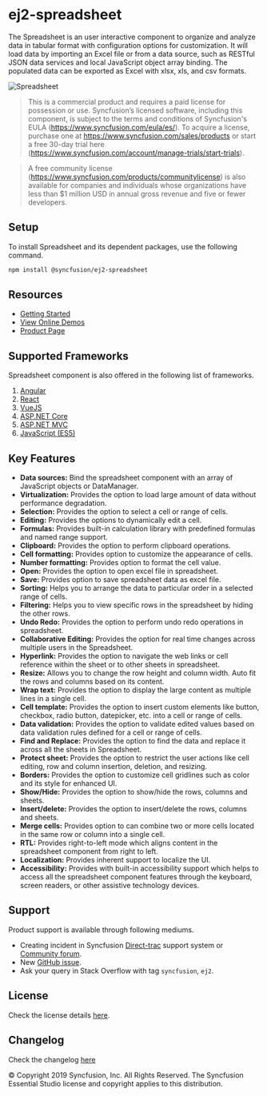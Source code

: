 # ej2-spreadsheet

The Spreadsheet is an user interactive component to organize and analyze data in tabular format with configuration options for customization. It will load data by importing an Excel file or from a data source, such as RESTful JSON data services and local JavaScript object array binding. The populated data can be exported as Excel with xlsx, xls, and csv formats.

![Spreadsheet](https://ej2.syncfusion.com/products/images/spreadsheet/readme.gif)  

> This is a commercial product and requires a paid license for possession or use. Syncfusion’s licensed software, including this component, is subject to the terms and conditions of Syncfusion's EULA (https://www.syncfusion.com/eula/es/). To acquire a license, purchase one at https://www.syncfusion.com/sales/products or start a free 30-day trial here (https://www.syncfusion.com/account/manage-trials/start-trials).

> A free community license (https://www.syncfusion.com/products/communitylicense) is also available for companies and individuals whose organizations have less than $1 million USD in annual gross revenue and five or fewer developers.

## Setup

To install Spreadsheet and its dependent packages, use the following command.

```sh
npm install @syncfusion/ej2-spreadsheet
```

## Resources

* [Getting Started](https://ej2.syncfusion.com/documentation/spreadsheet/getting-started.html?lang=typescript&utm_source=npm&utm_campaign=spreadsheet)
* [View Online Demos](https://ej2.syncfusion.com/demos/?utm_source=npm&utm_campaign=spreadsheet#/material/spreadsheet/default.html)
* [Product Page](https://www.syncfusion.com/javascript-ui-controls/js-spreadsheet)

## Supported Frameworks

Spreadsheet component is also offered in the following list of frameworks.

1. [Angular](https://github.com/syncfusion/ej2-angular-ui-components/tree/master/components/spreadsheet)
2. [React](https://github.com/syncfusion/ej2-react-ui-components/tree/master/components/spreadsheet)
3. [VueJS](https://github.com/syncfusion/ej2-vue-ui-components/tree/master/components/spreadsheet)
4. [ASP.NET Core](https://www.syncfusion.com/aspnet-core-ui-controls/spreadsheet)
5. [ASP.NET MVC](https://www.syncfusion.com/aspnet-mvc-ui-controls/spreadsheet)
6. [JavaScript (ES5)](https://www.syncfusion.com/javascript-ui-controls/js-spreadsheet)

## Key Features

- **Data sources:** Bind the spreadsheet component with an array of JavaScript objects or DataManager.
- **Virtualization:** Provides the option to load large amount of data without performance degradation.
- **Selection:** Provides the option to select a cell or range of cells.
- **Editing:** Provides the options to dynamically edit a cell.
- **Formulas:** Provides built-in calculation library with predefined formulas and named range support.
- **Clipboard:** Provides the option to perform clipboard operations.
- **Cell formatting:** Provides option to customize the appearance of cells.
- **Number formatting:** Provides option to format the cell value.
- **Open:** Provides the option to open excel file in spreadsheet.
- **Save:** Provides option to save spreadsheet data as excel file.
- **Sorting:** Helps you to arrange the data to particular order in a selected range of cells.
- **Filtering:** Helps you to view specific rows in the spreadsheet by hiding the other rows.
- **Undo Redo:** Provides the option to perform undo redo operations in spreadsheet.
- **Collaborative Editing:** Provides the option for real time changes across multiple users in the Spreadsheet.
- **Hyperlink:** Provides the option to navigate the web links or cell reference within the sheet or to other sheets in spreadsheet.
- **Resize:** Allows you to change the row height and column width. Auto fit the rows and columns based on its content.
- **Wrap text:** Provides the option to display the large content as multiple lines in a single cell.
- **Cell template:** Provides the option to insert custom elements like button, checkbox, radio button, datepicker, etc. into a cell or range of cells.
- **Data validation:** Provides the option to validate edited values based on data validation rules defined for a cell or range of cells.
- **Find and Replace:** Provides the option to find the data and replace it across all the sheets in Spreadsheet.
- **Protect sheet:** Provides the option to restrict the user actions like cell editing, row and column insertion, deletion, and resizing.
- **Borders:** Provides the option to customize cell gridlines such as color and its style for enhanced UI.
- **Show/Hide:** Provides the option to show/hide the rows, columns and sheets.
- **Insert/delete:** Provides the option to insert/delete the rows, columns and sheets.
- **Merge cells:** Provides option to can combine two or more cells located in the same row or column into a single cell.
- **RTL:** Provides right-to-left mode which aligns content in the spreadsheet component from right to left.
- **Localization:** Provides inherent support to localize the UI.
- **Accessibility:** Provides with built-in accessibility support which helps to access all the spreadsheet component features through the keyboard, screen readers, or other assistive technology devices.

## Support

Product support is available through following mediums.

* Creating incident in Syncfusion [Direct-trac](https://www.syncfusion.com/support/directtrac/incidents?utm_source=npm&utm_campaign=spreadsheet) support system or [Community forum](https://www.syncfusion.com/forums/essential-js2?utm_source=npm&utm_campaign=spreadsheet).
* New [GitHub issue](https://github.com/syncfusion/ej2-javascript-ui-controls/issues/new).
* Ask your query in Stack Overflow with tag `syncfusion`, `ej2`.

## License

Check the license details [here](https://github.com/syncfusion/ej2-javascript-ui-controls/blob/master/license?utm_source=npm&utm_campaign=spreadsheet).

## Changelog

Check the changelog [here](https://github.com/syncfusion/ej2-javascript-ui-controls/blob/master/controls/spreadsheet/CHANGELOG.md?utm_source=npm&utm_campaign=spreadsheet)

&copy; Copyright 2019 Syncfusion, Inc. All Rights Reserved. The Syncfusion Essential Studio license and copyright applies to this distribution.